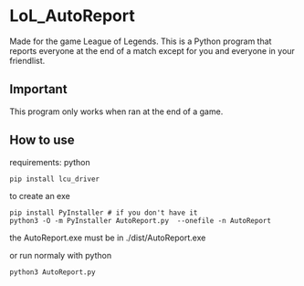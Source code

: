 # LoL_AutoReport
Made for the game League of Legends.
This is a Python program that reports everyone at the end of a match except for you and everyone in your friendlist. 

## Important
This program only works when ran at the end of a game.

## How to use
requirements: python
```
pip install lcu_driver
```
to create an exe
```
pip install PyInstaller # if you don't have it
python3 -O -m PyInstaller AutoReport.py  --onefile -n AutoReport
``` 
the AutoReport.exe must be in ./dist/AutoReport.exe

or run normaly with python
```
python3 AutoReport.py
```
